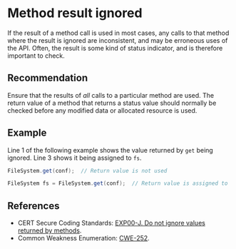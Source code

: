 # Method result ignored
If the result of a method call is used in most cases, any calls to that method where the result is ignored are inconsistent, and may be erroneous uses of the API. Often, the result is some kind of status indicator, and is therefore important to check.


## Recommendation
Ensure that the results of *all* calls to a particular method are used. The return value of a method that returns a status value should normally be checked before any modified data or allocated resource is used.


## Example
Line 1 of the following example shows the value returned by `get` being ignored. Line 3 shows it being assigned to `fs`.


```java
FileSystem.get(conf);  // Return value is not used

FileSystem fs = FileSystem.get(conf);  // Return value is assigned to 'fs'
```

## References
* CERT Secure Coding Standards: [ EXP00-J. Do not ignore values returned by methods](https://www.securecoding.cert.org/confluence/display/java/EXP00-J.+Do+not+ignore+values+returned+by+methods).
* Common Weakness Enumeration: [CWE-252](https://cwe.mitre.org/data/definitions/252.html).
